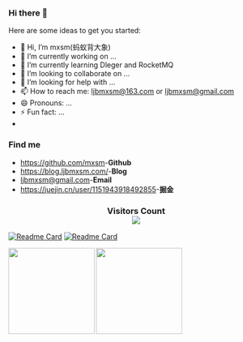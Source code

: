 ### Hi there 👋
Here are some ideas to get you started:

- 👋 Hi, I’m mxsm(蚂蚁背大象)
- 🔭 I’m currently working on ...
- 🌱 I’m currently learning Dleger and RocketMQ
- 👯 I’m looking to collaborate on ...
- 🤔 I’m looking for help with ...
- 📫 How to reach me: ljbmxsm@163.com or ljbmxsm@gmail.com
- 😄 Pronouns: ...
- ⚡ Fun fact: ...
- 
### Find me

- <https://github.com/mxsm>-**Github**
- <https://blog.ljbmxsm.com/>-**Blog**
- <ljbmxsm@gmail.com>-**Email**
- <https://juejin.cn/user/1151943918492855>-**掘金**

<div>
  <h3 align="center"> 
    Visitors Count<br>
    <img align="center" src="https://profile-counter.glitch.me/mxsm/count.svg" />
  </h3>
</div>

[![Readme Card](https://github-readme-stats.vercel.app/api/pin/?username=mxsm&repo=rain&theme=monokai)](https://github.com/mxsm/rain)
[![Readme Card](https://github-readme-stats.vercel.app/api/pin/?username=mxsm&repo=IM&theme=monokai)](https://github.com/mxsm/IM)


<a href="https://blog.ljbmxsm.com">
  <img align="left" height=170px src="https://github-readme-stats.vercel.app/api?username=mxsm&show_icons=true&count_private=true&theme=radical" />
</a>
<a href="https://blog.ljbmxsm.com">
  <img align="left" height=170px src="https://github-readme-stats.vercel.app/api/top-langs/?username=mxsm&layout=compact&theme=radical&langs_count=10&hide=html,javascript,css,freemarker" />
</a>

<!--
**mxsm/mxsm** is a ✨ _special_ ✨ repository because its `README.md` (this file) appears on your GitHub profile.
-->

